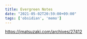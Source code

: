 ```yaml
---
title: Evergreen Notes
date: "2021-05-02T20:59:00+09:00"
tags: ['obsidian', 'memo']
---
```


https://jmatsuzaki.com/archives/27412


